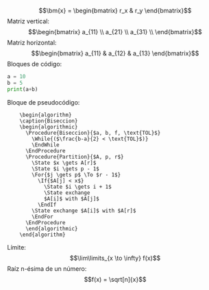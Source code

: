 $$
\newcommand{\bm}[1]{\boldsymbol{#1}}
$$$$\bm{x} = \begin{bmatrix} r_x & r_y \end{bmatrix}$$Matriz vertical:
$$\begin{bmatrix} a_{11} \\ a_{21} \\ a_{31} \\ \end{bmatrix}$$Matriz horizontal:
$$\begin{bmatrix} a_{11} & a_{12} & a_{13} \end{bmatrix}$$Bloques de código:

```python
a = 10
b = 5
print(a+b)
```

Bloque de pseudocódigo:

```pseudo
    \begin{algorithm}
    \caption{Biseccion}
    \begin{algorithmic}
      \Procedure{Biseccion}{$a, b, f, \text{TOL}$}
        \While{($\frac{b-a}{2} < \text{TOL}$)}
        \EndWhile
      \EndProcedure
      \Procedure{Partition}{$A, p, r$}
        \State $x \gets A[r]$
        \State $i \gets p - 1$
        \For{$j \gets p$ \To $r - 1$}
          \If{$A[j] < x$}
            \State $i \gets i + 1$
            \State exchange
            $A[i]$ with $A[j]$
          \EndIf
        \State exchange $A[i]$ with $A[r]$
        \EndFor
      \EndProcedure
      \end{algorithmic}
    \end{algorithm}
```

Límite:
$$\lim\limits_{x \to \infty} f(x)$$
Raíz n-ésima de un número:
$$f(x) = \sqrt[n]{x}$$